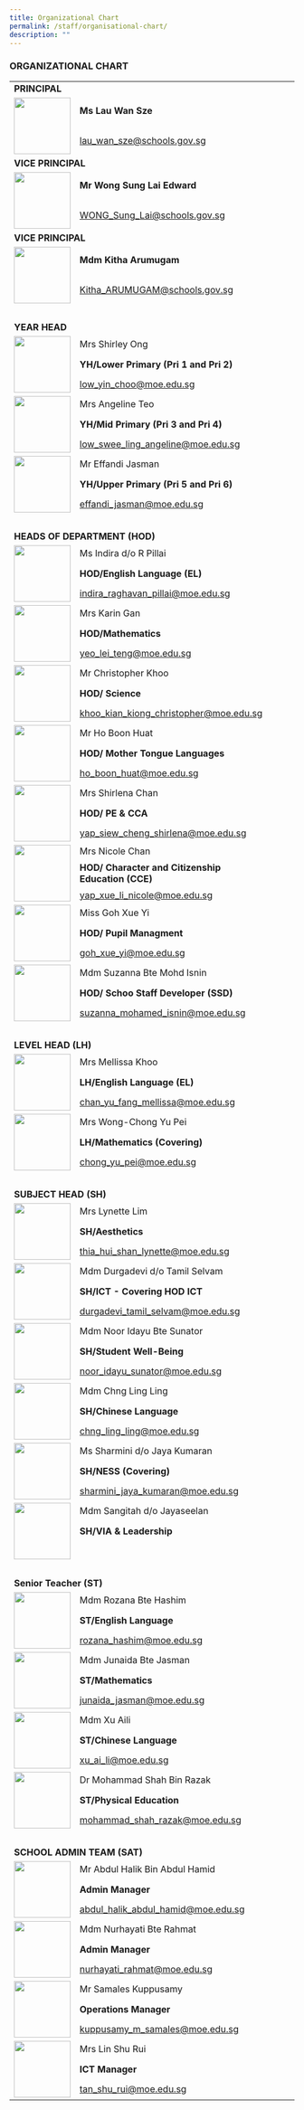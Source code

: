 ```yaml
---
title: Organizational Chart
permalink: /staff/organisational-chart/
description: ""
---
```

###  ORGANIZATIONAL CHART

<table width="800" border="0">
   <tr><td colspan="2"><b>PRINCIPAL</b></td></tr>
    <tr><td rowspan="2"><img src="/images/Staff%20Photos/Organisation%20Photos/01_P.png" style="width:100px" ></td>
      <td><b>Ms Lau Wan Sze</b></td>
    </tr>
    <tr><td><a href="mailto:lau_wan_sze@schools.gov.sg">lau_wan_sze@schools.gov.sg</a></td></tr>
   <tr><td colspan="2"><b>VICE PRINCIPAL</b></td></tr>
    <tr>
      <td rowspan="2"><img src="/images/Staff%20Photos/Organisation%20Photos/02_VP_WONGSL.png" style="width:100px"></td>
      <td><b>Mr Wong Sung Lai Edward</b></td>
    </tr>
   <tr>
      <td><a href="mailto:WONG_Sung_Lai@schools.gov.sg">WONG_Sung_Lai@schools.gov.sg</a></td>
    </tr>
        <tr><td colspan="2"><b>VICE PRINCIPAL</b></td></tr>
    <tr><td rowspan="2"><img src="/images/Staff%20Photos/Organisation%20Photos/03_VP_MDM KITHA.png" style="width:100px"></td>
      <td><b>Mdm Kitha Arumugam</b></td>
    </tr>
    <tr><td><a href="mailto:Kitha_ARUMUGAM@schools.gov.sg">Kitha_ARUMUGAM@schools.gov.sg</a></td>
    </tr>
<tr>
    <td>&nbsp;</td>
    <td>&nbsp;</td>
    <td>&nbsp;</td>
    <td>&nbsp;</td>
  </tr>
  <tr>
      <td colspan="2"><b>YEAR HEAD </b></td></tr>
    <tr>
      <td rowspan="3"><img src="/images/Staff%20Photos/Organisation%20Photos/mrs shirley ong.jpeg" style="width:100px"></td>
      <td>Mrs Shirley Ong</td>
    </tr>
<td><b>YH/Lower Primary (Pri 1 and Pri 2)</b></td>
    <tr>
      <td><a href="mailto:low_yin_choo@moe.edu.sg
">low_yin_choo@moe.edu.sg
</a></td></tr><tr>
      <td rowspan="3"><img src="/images/Staff%20Photos/Organisation%20Photos/mrs angeline teo.jpeg" style="width:100px"></td>
      <td>Mrs Angeline Teo</td></tr>
<tr><td><b>YH/Mid Primary (Pri 3 and Pri 4)</b></td></tr>
    <tr>
      <td><a href="mailto:low_swee_ling_angeline@moe.edu.sg">low_swee_ling_angeline@moe.edu.sg</a></td>
    </tr>
       <tr><td rowspan="3"><img src="/images/Staff%20Photos/Organisation%20Photos/mr effandi bin jasman.jpeg" style="width:100px"></td>
      <td>Mr Effandi Jasman</td></tr>
<tr><td><b>YH/Upper Primary (Pri 5 and Pri 6)</b></td></tr>
    <tr>
      <td><a href="mailto:effandi_jasman@moe.edu.sg
">effandi_jasman@moe.edu.sg
</a></td></tr>
<tr>
    <td>&nbsp;</td>
    <td>&nbsp;</td>
    <td>&nbsp;</td>
    <td>&nbsp;</td>
  </tr>
    <tr>
      <td colspan="2"><b>HEADS OF DEPARTMENT (HOD)</b></td></tr>
    <tr><td rowspan="3"><img src="/images/Staff%20Photos/Organisation%20Photos/ms indira do raghavan pillai.jpeg" style="width:100px"></td>
      <td>Ms Indira d/o R Pillai</td></tr>
<tr><td><b>HOD/English Language (EL)</b></td></tr>
    <tr>
      <td><a href="mailto:indira_raghavan_pillai@moe.edu.sg">indira_raghavan_pillai@moe.edu.sg</a></td>
    </tr>
      <tr><td rowspan="3"><img src="/images/Staff%20Photos/Organisation%20Photos/mrs Karin gan.jpeg" style="width:100px"></td>
      <td>Mrs Karin Gan</td></tr>
<tr><td><b>HOD/Mathematics</b></td></tr>
    <tr>
      <td><a href="mailto:yeo_lei_teng@moe.edu.sg">yeo_lei_teng@moe.edu.sg</a></td>
    </tr>
       <tr>
      <td rowspan="3"><img src="/images/Staff%20Photos/Organisation%20Photos/mr christopher khoo.jpeg" style="width:100px"></td>
      <td>Mr Christopher Khoo</td>
    </tr>
<tr><td><b>HOD/ Science</b></td></tr>
    <tr>
      <td><a href="mailto:khoo_kian_kiong_christopher@moe.edu.sg">khoo_kian_kiong_christopher@moe.edu.sg
</a></td>
    </tr>
   <tr>
      <td rowspan="3"><img src="/images/Staff%20Photos/Organisation%20Photos/09_HODMTL.png" style="width:100px"></td>
      <td>Mr Ho Boon Huat</td>
    </tr>
<tr><td><b>HOD/ Mother Tongue Languages</b></td></tr>
    <tr>
      <td><a href="mailto:ho_boon_huat@moe.edu.sg
">ho_boon_huat@moe.edu.sg
</a></td></tr>
<tr>
<td rowspan="3"><img src="/images/Staff%20Photos/Organisation%20Photos/09_HODPE.png" style="width:100px"></td>
      <td>Mrs Shirlena Chan</td>
    </tr>
<tr><td><b>HOD/ PE & CCA</b></td></tr>
    <tr>
      <td><a href="mailto:yap_siew_cheng_shirlena@moe.edu.sg
">yap_siew_cheng_shirlena@moe.edu.sg</a></td>
    </tr>
<tr>
		<td rowspan="3"><img src="/images/Staff%20Photos/Organisation%20Photos/06_HODCCE.png" style="width:100px"></td>
      <td>Mrs Nicole Chan</td>
    </tr>
<tr><td><b>HOD/ Character and Citizenship Education (CCE)</b></td></tr>
    <tr>
      <td><a href="mailto:yap_xue_li_nicole@moe.edu.sg
">yap_xue_li_nicole@moe.edu.sg
</a></td></tr>
<tr><td rowspan="3"><img src="/images/Staff%20Photos/Organisation%20Photos/miss goh xue yi.jpeg" style="width:100px"></td>
      <td>Miss Goh Xue Yi</td>
    </tr>
<tr><td><b>HOD/ Pupil Managment</b></td></tr>
    <tr>
      <td><a href="mailto:goh_xue_yi@moe.edu.sg
">goh_xue_yi@moe.edu.sg</a></td></tr>
<tr><td rowspan="3"><img src="/images/Staff%20Photos/Organisation%20Photos/mdm suzanna bte mohamed.jpeg" style="width:100px"></td>
      <td>Mdm Suzanna Bte Mohd Isnin</td></tr>
<tr><td><b>HOD/ Schoo Staff Developer (SSD)</b></td></tr>
    <tr>
      <td><a href="mailto:suzanna_mohamed_isnin@moe.edu.sg
">suzanna_mohamed_isnin@moe.edu.sg</a></td>
    </tr> 
<tr>
    <td>&nbsp;</td>
    <td>&nbsp;</td>
    <td>&nbsp;</td>
    <td>&nbsp;</td>
  </tr>
<tr>
      <td colspan="2"><b>LEVEL HEAD (LH) </b></td></tr>
    <tr>
       <td rowspan="3"><img src="/images/Staff%20Photos/Organisation%20Photos/mrs mellissa khoo.jpeg" style="width:100px"></td>
      <td>Mrs Mellissa Khoo</td></tr>
<tr><td><b>LH/English Language (EL)</b></td></tr>
    <tr>
      <td><a href="mailto:chan_yu_fang_mellissa@moe.edu.sg">chan_yu_fang_mellissa@moe.edu.sg</a></td>
    </tr>
 <tr>
       <td rowspan="3"><img src="/images/Staff%20Photos/MRS WONG-CHONG YU PEI.jpg" style="width:100px"></td>
      <td>Mrs Wong-Chong Yu Pei</td></tr>
<tr><td><b> LH/Mathematics (Covering)</b></td></tr>
    <tr>
      <td><a href="mailto:chong_yu_pei@moe.edu.sg
">chong_yu_pei@moe.edu.sg
</a></td>
    </tr>
<tr>
    <td>&nbsp;</td>
    <td>&nbsp;</td>
    <td>&nbsp;</td>
    <td>&nbsp;</td>
  </tr>
<tr>
      <td colspan="2"><b>SUBJECT HEAD (SH) </b></td></tr>
    <tr>
       <td rowspan="3"><img src="/images/Staff%20Photos/Organisation%20Photos/15_SHAESTHETICS.png" style="width:100px"></td>
      <td>Mrs Lynette Lim</td></tr>
<tr><td><b>SH/Aesthetics</b></td></tr>
    <tr>
      <td><a href="mailto:thia_hui_shan_lynette@moe.edu.sg">thia_hui_shan_lynette@moe.edu.sg</a></td>
    </tr>
 <tr>
       <td rowspan="3"><img src="/images/Staff%20Photos/Organisation%20Photos/15_SHICT.png" style="width:100px"></td>
      <td>Mdm Durgadevi d/o Tamil Selvam</td>
    </tr>
<tr><td><b>SH/ICT - Covering HOD ICT</b></td></tr>
    <tr>
      <td><a href="mailto:durgadevi_tamil_selvam@moe.edu.sg">durgadevi_tamil_selvam@moe.edu.sg</a></td>
    </tr>
 <tr>
       <td rowspan="3"><img src="/images/Staff%20Photos/Organisation%20Photos/15_SHSA.png" style="width:100px"></td>
      <td>Mdm Noor Idayu Bte Sunator</td>
    </tr>
<tr><td><b>SH/Student Well-Being</b></td></tr>
    <tr>
      <td><a href="mailto:noor_idayu_sunator@moe.edu.sg">noor_idayu_sunator@moe.edu.sg</a></td>
    </tr>
		 <tr>
       <td rowspan="3"><img src="/images/Staff%20Photos/MDM CHNG LING LING.jpg" style="width:100px"></td>
      <td>Mdm Chng Ling Ling</td>
    </tr>
<tr><td><b>SH/Chinese Language</b></td></tr>
    <tr>
      <td><a href="mailto:
chng_ling_ling@moe.edu.sg">
chng_ling_ling@moe.edu.sg</a></td>
    </tr>
	 <tr>
       <td rowspan="3"><img src="/images/Staff%20Photos/MS SHARMINI DO JAYAKUMARAN.jpg" style="width:100px"></td>
      <td>Ms Sharmini d/o Jaya Kumaran</td></tr>
<tr><td><b>SH/NESS (Covering)</b></td></tr>
    <tr>
      <td><a href="mailto:
sharmini_jaya_kumaran@moe.edu.sg">
sharmini_jaya_kumaran@moe.edu.sg</a></td>
    </tr>
</tr>
	 <tr>
       <td rowspan="3"><img src="/images/Staff%20Photos/MS SHARMINI DO JAYAKUMARAN.jpg" style="width:100px"></td>
      <td>Mdm Sangitah d/o Jayaseelan</td></tr>
<tr><td><b>SH/VIA & Leadership</b></td></tr>
    <tr>
      <td>&nbsp;</td>
    </tr>
<tr>
    <td>&nbsp;</td>
    <td>&nbsp;</td>
    <td>&nbsp;</td>
    <td>&nbsp;</td>
  </tr>
<tr>
      <td colspan="2"><b>Senior Teacher (ST) </b></td></tr>
    <tr>
       <td rowspan="3"><img src="/images/Staff%20Photos/Organisation%20Photos/female.png" style="width:100px"></td>
      <td>Mdm Rozana Bte Hashim</td></tr>
<tr><td><b>ST/English Language</b></td></tr>
    <tr>
      <td><a href="mailto:rozana_hashim@moe.edu.sg
">rozana_hashim@moe.edu.sg</a></td>
    </tr>
 <tr>
       <td rowspan="3"><img src="/images/Staff%20Photos/MDM JUNAIDA BTE JASMAN.jpg" style="width:100px"></td>
      <td>Mdm Junaida Bte Jasman</td>
    </tr>
<tr><td><b>ST/Mathematics</b></td></tr>
    <tr>
      <td><a href="mailto:junaida_jasman@moe.edu.sg
">junaida_jasman@moe.edu.sg
</a></td>
    </tr>
 <tr>
       <td rowspan="3"><img src="/images/Staff%20Photos/MDM XU AILI.jpg" style="width:100px"></td>
      <td>Mdm Xu Aili</td>
    </tr>
<tr><td><b>ST/Chinese Language</b></td></tr>
    <tr>
      <td><a href="mailto:xu_ai_li@moe.edu.sg
">xu_ai_li@moe.edu.sg
</a></td>
    </tr>
		 <tr>
       <td rowspan="3"><img src="/images/Staff%20Photos/Organisation%20Photos/male.png" style="width:100px"></td>
      <td>Dr Mohammad Shah Bin Razak</td>
    </tr>
<tr><td><b>ST/Physical Education</b></td></tr>
    <tr>
      <td><a href="mailto:
mohammad_shah_razak@moe.edu.sg">
mohammad_shah_razak@moe.edu.sg</a></td>
    </tr>
	<tr>
    <td>&nbsp;</td>
    <td>&nbsp;</td>
    <td>&nbsp;</td>
    <td>&nbsp;</td>
  </tr>
<tr>
      <td colspan="2"><b>SCHOOL ADMIN TEAM (SAT) </b></td></tr>
    <tr>
       <td rowspan="3"><img src="/images/Staff%20Photos/Organisation%20Photos/mr abdul halik bin abdul hamid.jpeg" style="width:100px"></td>
      <td>Mr Abdul Halik Bin Abdul Hamid</td>
    </tr>
<tr><td><b>Admin Manager</b></td></tr>
    <tr>
      <td><a href="mailto:abdul_halik_abdul_hamid@moe.edu.sg">abdul_halik_abdul_hamid@moe.edu.sg</a></td>
    </tr>
 <tr>
       <td rowspan="3"><img src="/images/Staff%20Photos/Organisation%20Photos/mdm nurhayati bte rahmat.jpeg" style="width:100px"></td>
      <td>Mdm Nurhayati Bte Rahmat</td>
    </tr>
<tr><td><b>Admin Manager</b></td></tr>
    <tr>
      <td><a href="mailto:nurhayati_rahmat@moe.edu.sg
">nurhayati_rahmat@moe.edu.sg
</a></td>
    </tr>
<tr>
       <td rowspan="3"><img src="/images/Staff%20Photos/Organisation%20Photos/mr samales kuppusamy.jpeg" style="width:100px"></td>
      <td>Mr Samales Kuppusamy</td>
    </tr>
<tr><td><b>Operations Manager</b></td></tr>
    <tr>
      <td><a href="mailto:kuppusamy_m_samales@moe.edu.sg">kuppusamy_m_samales@moe.edu.sg</a></td>
    </tr>
<tr>
       <td rowspan="3"><img src="/images/Staff%20Photos/Organisation%20Photos/Mrs Lin Shu Rui.jpeg" style="width:100px"></td>
      <td>Mrs Lin Shu Rui</td>
    </tr>
<tr><td><b>ICT Manager</b></td></tr>
    <tr>
      <td><a href="mailto:tan_shu_rui@moe.edu.sg">tan_shu_rui@moe.edu.sg</a></td>
    </tr>
</table>